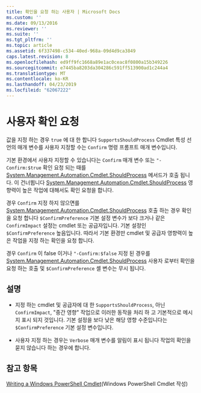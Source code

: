 ```yaml
---
title: 확인을 요청 하는 사용자 | Microsoft Docs
ms.custom: ''
ms.date: 09/13/2016
ms.reviewer: ''
ms.suite: ''
ms.tgt_pltfrm: ''
ms.topic: article
ms.assetid: 6f337498-c534-40ed-968a-09d4d9ca3849
caps.latest.revision: 8
ms.openlocfilehash: ed9ff9fc1668a89e1ac0ceac8f0800a15b349226
ms.sourcegitcommit: e7445ba8203da304286c591ff513900ad1c244a4
ms.translationtype: MT
ms.contentlocale: ko-KR
ms.lasthandoff: 04/23/2019
ms.locfileid: "62067222"
---
```

# <a name="users-requesting-confirmation"></a>사용자 확인 요청

값을 지정 하는 경우 `true` 에 대 한 합니다 `SupportsShouldProcess` Cmdlet 특성 선언의 매개 변수를 사용자 지정할 수는 `Confirm` 명령 프롬프트 매개 변수입니다.

기본 환경에서 사용자 지정할 수 있습니다는 `Confirm` 매개 변수 또는 `"-Confirm:$true` 확인 요청 되는 때를 [System.Management.Automation.Cmdlet.ShouldProcess](/dotnet/api/System.Management.Automation.Cmdlet.ShouldProcess) 메서드가 호출 됩니다. 이 건너뜁니다 [System.Management.Automation.Cmdlet.ShouldProcess](/dotnet/api/System.Management.Automation.Cmdlet.ShouldProcess) 영향력이 높은 작업에 대해서도 확인 요청을 합니다.

경우 `Confirm` 지정 하지 않으면를 [System.Management.Automation.Cmdlet.ShouldProcess](/dotnet/api/System.Management.Automation.Cmdlet.ShouldProcess) 호출 하는 경우 확인을 요청 합니다 `$ConfirmPreference` 기본 설정 변수가 보다 크거나 같은 `ConfirmImpact` 설정는 cmdlet 또는 공급자입니다. 기본 설정인 `$ConfirmPreference` 높음입니다. 따라서 기본 환경만 cmdlet 및 공급자 영향력이 높은 작업을 지정 하는 확인을 요청 합니다.

경우 `Confirm` 이 false 이거나 `"-Confirm:$false` 지정 된 경우를 [System.Management.Automation.Cmdlet.ShouldProcess](/dotnet/api/System.Management.Automation.Cmdlet.ShouldProcess) 사용자 로부터 확인을 요청 하는 호출 및 `$ConfirmPreference` 셸 변수는 무시 됩니다.

## <a name="remarks"></a>설명

- 지정 하는 cmdlet 및 공급자에 대 한 `SupportsShouldProcess`, 아닌 `ConfirmImpact`, "중간 영향" 작업으로 이러한 동작을 처리 하 고 기본적으로 메시지 표시 되지 것입니다. 기본 설정을 보다 낮은 해당 영향 수준입니다는 `$ConfirmPreference` 기본 설정 변수입니다.

- 사용자 지정 하는 경우는 `Verbose` 매개 변수를 알림이 표시 됩니다 작업의 확인을 묻지 않습니다 하는 경우에 합니다.

## <a name="see-also"></a>참고 항목

[Writing a Windows PowerShell Cmdlet](./writing-a-windows-powershell-cmdlet.md)(Windows PowerShell Cmdlet 작성)
